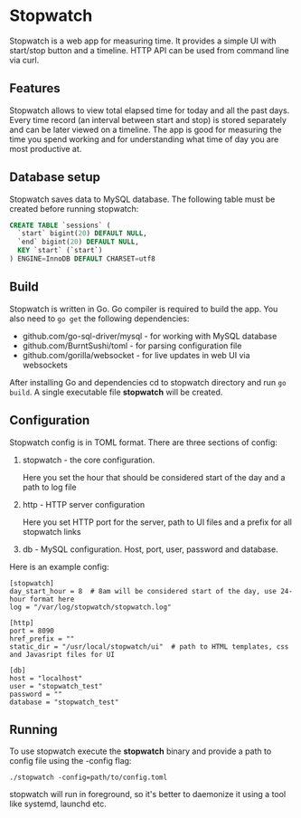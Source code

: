 # Stopwatch
Stopwatch is a web app for measuring time. 
It provides a simple UI with start/stop button and a timeline.
HTTP API can be used from command line via curl.

## Features
Stopwatch allows to view total elapsed time for today and all the past days.
Every time record (an interval between start and stop) is stored separately and can be later viewed on a timeline.
The app is good for measuring the time you spend working and for understanding what time of day you are most productive at.

## Database setup
Stopwatch saves data to MySQL database. The following table must be created before running stopwatch:

```sql
CREATE TABLE `sessions` (
  `start` bigint(20) DEFAULT NULL,
  `end` bigint(20) DEFAULT NULL,
  KEY `start` (`start`)
) ENGINE=InnoDB DEFAULT CHARSET=utf8
```

## Build
Stopwatch is written in Go. Go compiler is required to build the app. 
You also need to `go get` the following dependencies:

* github.com/go-sql-driver/mysql - for working with MySQL database
* github.com/BurntSushi/toml - for parsing configuration file
* github.com/gorilla/websocket - for live updates in web UI via websockets

After installing Go and dependencies cd to stopwatch directory and run `go build`.
A single executable file **stopwatch** will be created.

## Configuration
Stopwatch config is in TOML format. There are three sections of config:

1. stopwatch - the core configuration. 

    Here you set the hour that should be considered start of the day and a path to log file

2. http - HTTP server configuration

    Here you set HTTP port for the server, path to UI files and a prefix for all stopwatch links

3. db - MySQL configuration. Host, port, user, password and database.

Here is an example config:

```
[stopwatch]
day_start_hour = 8  # 8am will be considered start of the day, use 24-hour format here
log = "/var/log/stopwatch/stopwatch.log"

[http]
port = 8090
href_prefix = ""
static_dir = "/usr/local/stopwatch/ui"  # path to HTML templates, css and Javasript files for UI

[db]
host = "localhost"
user = "stopwatch_test"
password = ""
database = "stopwatch_test"
```

## Running
To use stopwatch execute the **stopwatch** binary and provide a path to config file using the -config flag:

    ./stopwatch -config=path/to/config.toml

stopwatch will run in foreground, so it's better to daemonize it using a tool like systemd, launchd etc.
